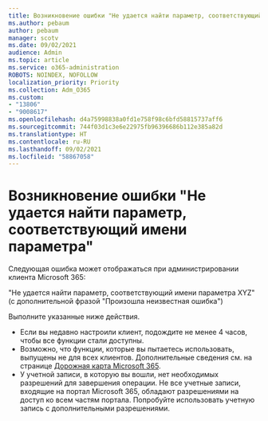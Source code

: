 ```yaml
---
title: Возникновение ошибки "Не удается найти параметр, соответствующий имени параметра"
ms.author: pebaum
author: pebaum
manager: scotv
ms.date: 09/02/2021
audience: Admin
ms.topic: article
ms.service: o365-administration
ROBOTS: NOINDEX, NOFOLLOW
localization_priority: Priority
ms.collection: Adm_O365
ms.custom:
- "13806"
- "9008617"
ms.openlocfilehash: d4a75998838a0fd1e758f98c6bfd58815737aff6
ms.sourcegitcommit: 744f03d1c3e6e22975fb96396686b112e385a82d
ms.translationtype: HT
ms.contentlocale: ru-RU
ms.lasthandoff: 09/02/2021
ms.locfileid: "58867058"
---
```

# <a name="getting-a-parameter-cannot-be-found-that-matches-parameter-name-error"></a>Возникновение ошибки "Не удается найти параметр, соответствующий имени параметра"

Следующая ошибка может отображаться при администрировании клиента Microsoft 365:

"Не удается найти параметр, соответствующий имени параметра XYZ" (с дополнительной фразой "Произошла неизвестная ошибка")

Выполните указанные ниже действия.

- Если вы недавно настроили клиент, подождите не менее 4 часов, чтобы все функции стали доступны.
- Возможно, что функции, которые вы пытаетесь использовать, выпущены не для всех клиентов. Дополнительные сведения см. на странице [Дорожная карта Microsoft 365](https://www.microsoft.com/microsoft-365/roadmap).
- У учетной записи, в которую вы вошли, нет необходимых разрешений для завершения операции. Не все учетные записи, входящие на портал Microsoft 365, обладают разрешениями на доступ ко всем частям портала. Попробуйте использовать учетную запись с дополнительными разрешениями.


